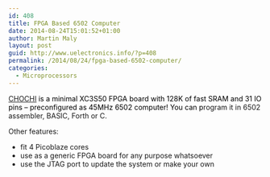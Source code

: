 ```yaml
---
id: 408
title: FPGA Based 6502 Computer
date: 2014-08-24T15:01:52+01:00
author: Martin Maly
layout: post
guid: http://www.uelectronics.info/?p=408
permalink: /2014/08/24/fpga-based-6502-computer/
categories:
  - Microprocessors
---
```

<span style="color: #000000;"><a href="http://apple2.x10.mx/CHOCHI/">CHOCHI</a> is a minimal </span><span style="color: #000000;">XC3S50</span><span style="color: #000000;"> FPGA board with 128K of fast SRAM and 31 IO pins &#8211; preconfigured as </span><span style="color: #000000;">45</span><span style="color: #000000;">MHz</span><span style="color: #000000;"> 6502 computer! You can p</span>rogram it in 6502 assembler, BASIC, Forth or C.

Other features:

  * fit 4 Picoblaze cores
  * use as a generic FPGA board for any purpose whatsoever
  * use the JTAG port to update the system or make your own